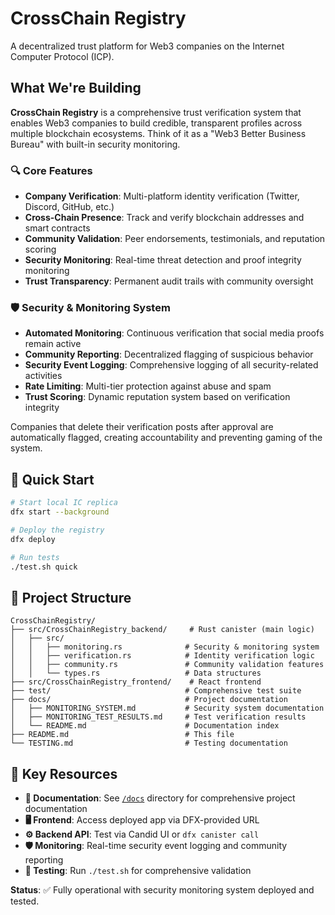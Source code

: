 # CrossChain Registry

A decentralized trust platform for Web3 companies on the Internet Computer Protocol (ICP).

## What We're Building

**CrossChain Registry** is a comprehensive trust verification system that enables Web3 companies to build credible, transparent profiles across multiple blockchain ecosystems. Think of it as a "Web3 Better Business Bureau" with built-in security monitoring.

### 🔍 **Core Features**
- **Company Verification**: Multi-platform identity verification (Twitter, Discord, GitHub, etc.)
- **Cross-Chain Presence**: Track and verify blockchain addresses and smart contracts
- **Community Validation**: Peer endorsements, testimonials, and reputation scoring
- **Security Monitoring**: Real-time threat detection and proof integrity monitoring
- **Trust Transparency**: Permanent audit trails with community oversight

### 🛡️ **Security & Monitoring System**
- **Automated Monitoring**: Continuous verification that social media proofs remain active
- **Community Reporting**: Decentralized flagging of suspicious behavior
- **Security Event Logging**: Comprehensive logging of all security-related activities
- **Rate Limiting**: Multi-tier protection against abuse and spam
- **Trust Scoring**: Dynamic reputation system based on verification integrity

Companies that delete their verification posts after approval are automatically flagged, creating accountability and preventing gaming of the system.

## 🚀 **Quick Start**

```bash
# Start local IC replica
dfx start --background

# Deploy the registry
dfx deploy

# Run tests
./test.sh quick
```

## 📁 **Project Structure**

```
CrossChainRegistry/
├── src/CrossChainRegistry_backend/     # Rust canister (main logic)
│   ├── src/
│   │   ├── monitoring.rs              # Security & monitoring system
│   │   ├── verification.rs            # Identity verification logic
│   │   ├── community.rs               # Community validation features
│   │   └── types.rs                   # Data structures
├── src/CrossChainRegistry_frontend/    # React frontend
├── test/                              # Comprehensive test suite
├── docs/                              # Project documentation
│   ├── MONITORING_SYSTEM.md           # Security system documentation
│   ├── MONITORING_TEST_RESULTS.md     # Test verification results
│   └── README.md                      # Documentation index
├── README.md                          # This file
└── TESTING.md                         # Testing documentation
```

## 🔗 **Key Resources**

- **📖 Documentation**: See [`/docs`](./docs/) directory for comprehensive project documentation
- **🖥️ Frontend**: Access deployed app via DFX-provided URL
- **⚙️ Backend API**: Test via Candid UI or `dfx canister call`
- **🛡️ Monitoring**: Real-time security event logging and community reporting
- **🧪 Testing**: Run `./test.sh` for comprehensive validation

**Status**: ✅ Fully operational with security monitoring system deployed and tested.
